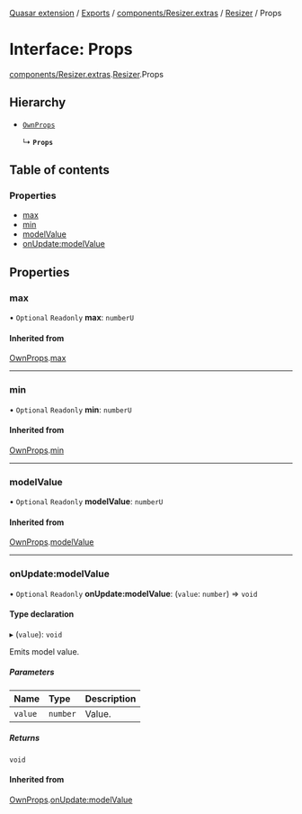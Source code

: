 [Quasar extension](../index.md) / [Exports](../modules.md) / [components/Resizer.extras](../modules/components_Resizer_extras.md) / [Resizer](../modules/components_Resizer_extras.Resizer.md) / Props

# Interface: Props

[components/Resizer.extras](../modules/components_Resizer_extras.md).[Resizer](../modules/components_Resizer_extras.Resizer.md).Props

## Hierarchy

- [`OwnProps`](components_Resizer_extras.Resizer.OwnProps.md)

  ↳ **`Props`**

## Table of contents

### Properties

- [max](components_Resizer_extras.Resizer.Props.md#max)
- [min](components_Resizer_extras.Resizer.Props.md#min)
- [modelValue](components_Resizer_extras.Resizer.Props.md#modelvalue)
- [onUpdate:modelValue](components_Resizer_extras.Resizer.Props.md#onupdate:modelvalue)

## Properties

### max

• `Optional` `Readonly` **max**: `numberU`

#### Inherited from

[OwnProps](components_Resizer_extras.Resizer.OwnProps.md).[max](components_Resizer_extras.Resizer.OwnProps.md#max)

___

### min

• `Optional` `Readonly` **min**: `numberU`

#### Inherited from

[OwnProps](components_Resizer_extras.Resizer.OwnProps.md).[min](components_Resizer_extras.Resizer.OwnProps.md#min)

___

### modelValue

• `Optional` `Readonly` **modelValue**: `numberU`

#### Inherited from

[OwnProps](components_Resizer_extras.Resizer.OwnProps.md).[modelValue](components_Resizer_extras.Resizer.OwnProps.md#modelvalue)

___

### onUpdate:modelValue

• `Optional` `Readonly` **onUpdate:modelValue**: (`value`: `number`) => `void`

#### Type declaration

▸ (`value`): `void`

Emits model value.

##### Parameters

| Name | Type | Description |
| :------ | :------ | :------ |
| `value` | `number` | Value. |

##### Returns

`void`

#### Inherited from

[OwnProps](components_Resizer_extras.Resizer.OwnProps.md).[onUpdate:modelValue](components_Resizer_extras.Resizer.OwnProps.md#onupdate:modelvalue)
